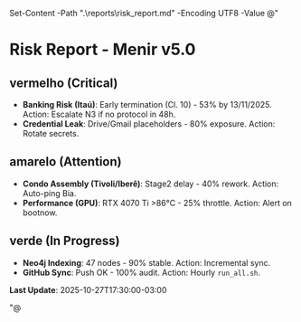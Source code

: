 Set-Content -Path ".\reports\risk_report.md" -Encoding UTF8 -Value @"
# Risk Report - Menir v5.0

## vermelho (Critical)
- **Banking Risk (Itaú)**: Early termination (Cl. 10) - 53% by 13/11/2025. Action: Escalate N3 if no protocol in 48h.
- **Credential Leak**: Drive/Gmail placeholders - 80% exposure. Action: Rotate secrets.

## amarelo (Attention)
- **Condo Assembly (Tivoli/Iberê)**: Stage2 delay - 40% rework. Action: Auto-ping Bia.
- **Performance (GPU)**: RTX 4070 Ti >86°C - 25% throttle. Action: Alert on bootnow.

## verde (In Progress)
- **Neo4j Indexing**: 47 nodes - 90% stable. Action: Incremental sync.
- **GitHub Sync**: Push OK - 100% audit. Action: Hourly `run_all.sh`.

**Last Update**: 2025-10-27T17:30:00-03:00

<!-- requires_push_agent: true -->
"@
